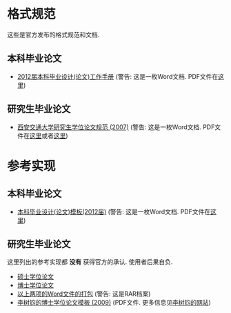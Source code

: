 # 格式规范 #

这些是官方发布的格式规范和文档.

## 本科毕业论文 ##

  * [2012届本科毕业设计(论文)工作手册](http://dean.xjtu.edu.cn/Content/2012/File/431678269521.doc) (警告: 这是一枚Word文档. PDF文件在[这里](http://xjtuthesis.sf.net/standards/bachelor2012.pdf))

## 研究生毕业论文 ##

  * [西安交通大学研究生学位论文规范 (2007)](http://202.117.24.12/UploadFiles/yewu/200511/20051121095855984.doc) (警告: 这是一枚Word文档. PDF文件在[这里](http://www.lib.xjtu.edu.cn/UploadFiles/workfile/200804/20080429111145522.pdf)或者[这里](http://xjtuthesis.sf.net/standards/graduate2007.pdf))

# 参考实现 #

## 本科毕业论文 ##

  * [本科毕业设计(论文)模板(2012届)](http://dean.xjtu.edu.cn/Content/2012/File/431678273221.doc) (警告: 这是一枚Word文档. PDF文件在[这里](http://xjtuthesis.sf.net/standards/bachelor2012referenceimplementation.pdf))

## 研究生毕业论文 ##

这里列出的参考实现都 **没有** 获得官方的承认. 使用者后果自负.

  * [硕士学位论文](http://xjtuthesis.sf.net/standards/master2007referenceimplementation.pdf)
  * [博士学位论文](http://xjtuthesis.sf.net/standards/doctor2007referenceimplementation.pdf)
  * [以上两项的Word文件的打包](http://202.117.3.68:8083/gs/jsp/detail.do?method=download&path=/userfiles/1246501958375.rar) (警告: 这是RAR档案)
  * [李树钧的博士学位论文模板 (2009)](http://xjtuthesis.sf.net/standards/doctor2007hooklee2009referenceimplementation.pdf) (PDF文件. 更多信息见[李树钧的网站](http://www.hooklee.com/tex.html))